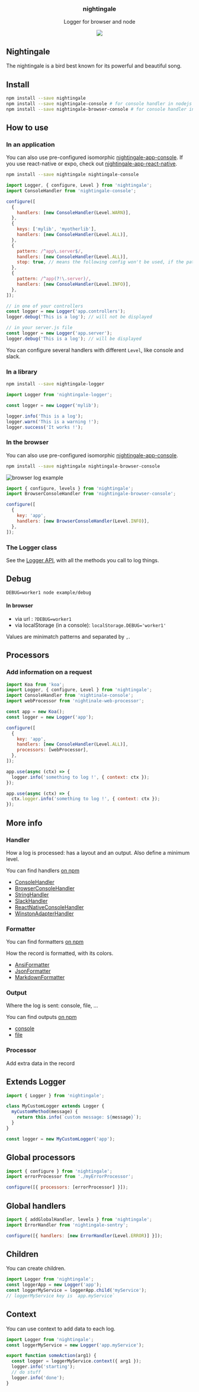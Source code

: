 <h3 align="center">
  nightingale
</h3>

<p align="center">
  Logger for browser and node
</p>

<p align="center">
  <a href="https://npmjs.org/package/nightingale"><img src="https://img.shields.io/npm/v/nightingale.svg?style=flat-square"></a>
</p>

## Nightingale

The nightingale is a bird best known for its powerful and beautiful song.

## Install

```sh
npm install --save nightingale
npm install --save nightingale-console # for console handler in nodejs
npm install --save nightingale-browser-console # for console handler in browser
```

## How to use

### In an application

You can also use pre-configured isomorphic [nightingale-app-console](https://www.npmjs.com/package/nightingale-app-console).
If you use react-native or expo, check out [nightingale-app-react-native](https://www.npmjs.com/package/nightingale-app-react-native).

```sh
npm install --save nightingale nightingale-console
```

```js
import Logger, { configure, Level } from 'nightingale';
import ConsoleHandler from 'nightingale-console';

configure([
  {
    handlers: [new ConsoleHandler(Level.WARN)],
  },
  {
    keys: ['mylib', 'myotherlib'],
    handlers: [new ConsoleHandler(Level.ALL)],
  },
  {
    pattern: /^app\.server$/,
    handlers: [new ConsoleHandler(Level.ALL)],
    stop: true, // means the following config won't be used, if the pattern matches.
  },
  {
    pattern: /^app(?!\.server)/,
    handlers: [new ConsoleHandler(Level.INFO)],
  },
]);

// in one of your controllers
const logger = new Logger('app.controllers');
logger.debug('This is a log'); // will not be displayed

// in your server.js file
const logger = new Logger('app.server');
logger.debug('This is a log'); // will be displayed
```

You can configure several handlers with different `Level`, like console and slack.

### In a library

```sh
npm install --save nightingale-logger
```

```js
import Logger from 'nightingale-logger';

const logger = new Logger('mylib');

logger.info('This is a log');
logger.warn('This is a warning !');
logger.success('It works !');
```

### In the browser

You can also use pre-configured isomorphic [nightingale-app-console](https://www.npmjs.com/package/nightingale-app-console).

```sh
npm install --save nightingale nightingale-browser-console
```

![browser log example](https://static.hurpeau.com/images/npm/nightingale/log_in_firefox.png)

```js
import { configure, levels } from 'nightingale';
import BrowserConsoleHandler from 'nightingale-browser-console';

configure([
  {
    key: 'app',
    handlers: [new BrowserConsoleHandler(Level.INFO)],
  },
]);
```

### The Logger class

See the [Logger API](https://christophehurpeau.github.io/nightingale/classes/nightingale_logger_src.logger.html), with all the methods you call to log things.

## Debug

```
DEBUG=worker1 node example/debug
```

#### In browser

- via url : `?DEBUG=worker1`
- via localStorage (in a console): `localStorage.DEBUG='worker1'`

Values are minimatch patterns and separated by `,`.

## Processors

### Add information on a request

```js
import Koa from 'koa';
import Logger, { configure, Level } from 'nightingale';
import ConsoleHandler from 'nightinale-console';
import webProcessor from 'nightinale-web-processor';

const app = new Koa();
const logger = new Logger('app');

configure([
  {
    key: 'app',
    handlers: [new ConsoleHandler(Level.ALL)],
    processors: [webProcessor],
  },
]);

app.use(async (ctx) => {
  logger.info('something to log !', { context: ctx });
});

app.use(async (ctx) => {
  ctx.logger.info('something to log !', { context: ctx });
});
```

## More info

### Handler

How a log is processed: has a layout and an output.
Also define a minimum level.

You can find handlers [on npm](https://www.npmjs.com/search?q=nightingale-handler)

- [ConsoleHandler](https://npmjs.org/package/nightingale-console)
- [BrowserConsoleHandler](https://npmjs.org/package/nightingale-browser-console)
- [StringHandler](https://npmjs.org/package/nightingale-string)
- [SlackHandler](https://npmjs.org/package/nightingale-slack)
- [ReactNativeConsoleHandler](https://npmjs.org/package/nightingale-react-native-console)
- [WinstonAdapterHandler](https://npmjs.org/package/nightingale-winston-adapter)

### Formatter

You can find formatters [on npm](https://www.npmjs.com/search?q=nightingale-formatter)

How the record is formatted, with its colors.

- [AnsiFormatter](https://npmjs.org/package/nightingale-ansi-formatter)
- [JsonFormatter](https://npmjs.org/package/nightingale-json-formatter)
- [MarkdownFormatter](https://npmjs.org/package/nightingale-markdown-formatter)

### Output

Where the log is sent: console, file, ...

You can find outputs [on npm](https://www.npmjs.com/search?q=nightingale-output)

- [console](https://npmjs.org/package/nightingale-console-output)
- [file](https://npmjs.org/package/nightingale-file-output)

### Processor

Add extra data in the record

## Extends Logger

```js
import { Logger } from 'nightingale';

class MyCustomLogger extends Logger {
  myCustomMethod(message) {
    return this.info(`custom message: ${message}`);
  }
}

const logger = new MyCustomLogger('app');
```

## Global processors

```js
import { configure } from 'nightingale';
import errorProcessor from './myErrorProcessor';

configure([{ processors: [errorProcessor] }]);
```

## Global handlers

```js
import { addGlobalHandler, levels } from 'nightingale';
import ErrorHandler from 'nightingale-sentry';

configure([{ handlers: [new ErrorHandler(Level.ERROR)] }]);
```

## Children

You can create children.

```js
import Logger from 'nightingale';
const loggerApp = new Logger('app');
const loggerMyService = loggerApp.child('myService');
// loggerMyService key is `app.myService`
```

## Context

You can use context to add data to each log.

```js
import Logger from 'nightingale';
const loggerMyService = new Logger('app.myService');

export function someAction(arg1) {
  const logger = loggerMyService.context({ arg1 });
  logger.info('starting');
  // do stuff
  logger.info('done');
}
```
